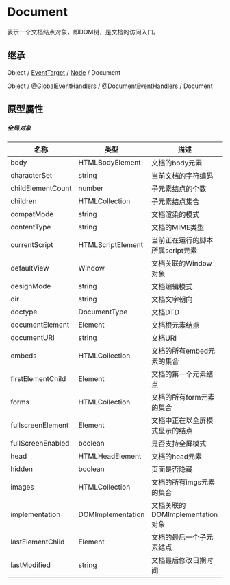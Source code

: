 # Document

表示一个文档结点对象，即DOM树，是文档的访问入口。

## 继承

Object / [EventTarget](EventTarget.md) / [Node](Node.md) / Document

Object / [@GlobalEventHandlers](GlobalEventHandlers.md) / [@DocumentEventHandlers](DocumentEventHandlers.md) / Document

## 原型属性

##### 全局对象

| 名称 | 类型 | 描述 |  writable | enumerable | configurable |
|---|---|---|---|---|---|
| body | HTMLBodyElement | 文档的body元素 | - | true | true |
| characterSet | string | 当前文档的字符编码 | - | true | true |
| childElementCount | number | 子元素结点的个数 | - | true | true |
| children | HTMLCollection | 子元素结点集合 | - | true | true |
| compatMode | string | 文档渲染的模式 | - | true | true |
| contentType | string | 文档的MIME类型 | - | true | true |
| currentScript | HTMLScriptElement | 当前正在运行的脚本所属script元素 | - | true | true |
| defaultView | Window | 文档关联的Window对象 | - | true | true |
| designMode | string | 文档编辑模式 | - | true | true |
| dir | string | 文档文字朝向 | - | true | true |
| doctype | DocumentType | 文档DTD | - | true | true |
| documentElement | Element | 文档根元素结点 | - | true | true |
| documentURI | string | 文档URI | - | true | true |
| embeds | HTMLCollection | 文档的所有embed元素的集合 | - | true | true |
| firstElementChild | Element | 文档的第一个元素结点 | - | true | true |
| forms | HTMLCollection | 文档的所有form元素的集合 | - | true | true |
| fullscreenElement | Element | 文档中正在以全屏模式显示的结点 | - | true | true |
| fullScreenEnabled | boolean | 是否支持全屏模式 | - | true | true |
| head | HTMLHeadElement | 文档的head元素 | - | true | true |
| hidden | boolean | 页面是否隐藏 | - | true | true |
| images | HTMLCollection | 文档的所有imgs元素的集合 | - | true | true |
| implementation | DOMImplementation | 文档关联的DOMImplementation对象 | - | true | true |
| lastElementChild  | Element | 文档的最后一个子元素结点 | - | true | true |
| lastModified | string | 文档最后修改日期时间 | - | true | true |